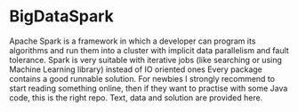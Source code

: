 # BigDataSpark
Apache Spark is a framework in which a developer can program its algorithms and run them into a cluster with implicit data parallelism and fault tolerance. Spark is very suitable with iterative jobs (like searching or using Machine Learning library) instead of IO oriented ones
Every package contains a good runnable solution. For newbies I strongly recommend to start reading something online, then if they want to practise with some Java code, this is the right repo. Text, data and solution are provided here.
